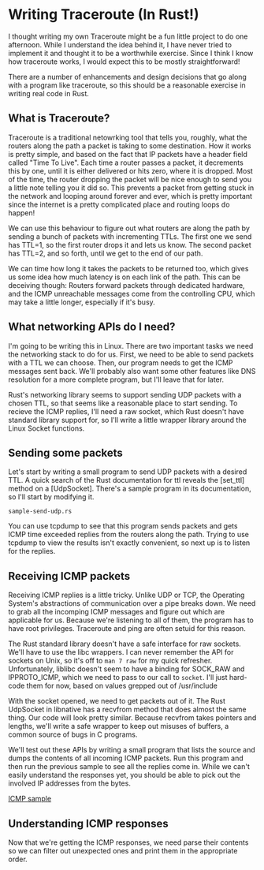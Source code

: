 Writing Traceroute (In Rust!)
=============================

I thought writing my own Traceroute might be a fun little project to do one
afternoon.  While I understand the idea behind it, I have never tried to
implement it and thought it to be a worthwhile exercise.  Since I think I know
how traceroute works, I would expect this to be mostly straightforward!

There are a number of enhancements and design decisions that go along with a
program like traceroute, so this should be a reasonable exercise in writing
real code in Rust.


What is Traceroute?
-------------------

Traceroute is a traditional netowrking tool that tells you, roughly, what the
routers along the path a packet is taking to some destination.  How it works
is pretty simple, and based on the fact that IP packets have a header field
called "Time To Live".  Each time a router passes a packet, it decrements this
by one, until it is either delivered or hits zero, where it is dropped.  Most
of the time, the router dropping the packet will be nice enough to send you a
little note telling you it did so.  This prevents a packet from getting stuck
in the network and looping around forever and ever, which is pretty important
since the internet is a pretty complicated place and routing loops do happen!

We can use this behaviour to figure out what routers are along the path by
sending a bunch of packets with incrementing TTLs.  The first one we send
has TTL=1, so the first router drops it and lets us know.  The second packet
has TTL=2, and so forth, until we get to the end of our path.

We can time how long it takes the packets to be returned too, which gives us
some idea how much latency is on each link of the path.  This can be deceiving
though: Routers forward packets through dedicated hardware, and the ICMP
unreachable messages come from the controlling CPU, which may take a little
longer, especially if it's busy.


What networking APIs do I need?
-------------------------------

I'm going to be writing this in Linux.  There are two important tasks we need
the networking stack to do for us.  First, we need to be able to send packets
with a TTL we can choose.  Then, our program needs to get the ICMP messages
sent back.  We'll probably also want some other features like DNS resolution
for a more complete program, but I'll leave that for later.

Rust's networking library seems to support sending UDP packets with a chosen
TTL, so that seems like a reasonable place to start sending.  To recieve the
ICMP replies, I'll need a raw socket, which Rust doesn't have standard library
support for, so I'll write a little wrapper library around the Linux Socket
functions.


Sending some packets
--------------------

Let's start by writing a small program to send UDP packets with a desired TTL.
A quick search of the Rust documentation for ttl reveals the [set_ttl] method
on a [UdpSocket].  There's a sample program in its documentation, so I'll
start by modifying it.

	sample-send-udp.rs

You can use tcpdump to see that this program sends packets and gets ICMP time
exceeded replies from the routers along the path.  Trying to use tcpdump to
view the results isn't exactly convenient, so next up is to listen for the
replies.


Receiving ICMP packets
----------------------

Receiving ICMP replies is a little tricky.  Unlike UDP or TCP, the Operating
System's abstractions of communication over a pipe breaks down.  We need to
grab all the incomping ICMP messages and figure out which are applicable for
us.  Because we're listening to all of them, the program has to have root
privileges. Traceroute and ping are often setuid for this reason.

The Rust standard library doesn't have a safe interface for raw sockets.  We'll
have to use the libc wrappers.  I can never remember the API for sockets on
Unix, so it's off to `man 7 raw` for my quick refresher.  Unfortunately,
liblibc doesn't seem to have a binding for SOCK_RAW and IPPROTO_ICMP, which we
need to pass to our call to `socket`.  I'll just hard-code them for now, based
on values grepped out of /usr/include

With the socket opened, we need to get packets out of it.  The Rust UdpSocket
in libnative has a recvfrom method that does almost the same thing.  Our code
will look pretty similar.  Because recvfrom takes pointers and lengths, we'll
write a safe wrapper to keep out misuses of buffers, a common source of bugs in
C programs.

We'll test out these APIs by writing a small program that lists the source and
dumps the contents of all incoming ICMP packets.  Run this program and then
run the previous sample to see all the replies come in.  While we can't easily
understand the responses yet, you should be able to pick out the involved IP
addresses from the bytes.

[ICMP sample](sample-receive-icmp.rs)


Understanding ICMP responses
----------------------------

Now that we're getting the ICMP responses, we need parse their contents so we
can filter out unexpected ones and print them in the appropriate order. 

